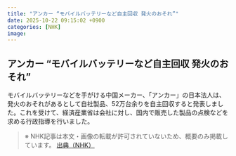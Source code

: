 ```yaml
---
title: "アンカー “モバイルバッテリーなど自主回収 発火のおそれ”"
date: 2025-10-22 09:15:02 +0900
categories: [NHK]
image: 
---
```

## アンカー “モバイルバッテリーなど自主回収 発火のおそれ”

モバイルバッテリーなどを手がける中国メーカー、「アンカー」の日本法人は、発火のおそれがあるとして自社製品、52万台余りを自主回収すると発表しました。これを受けて、経済産業省は会社に対し、国内で販売した製品の点検などを求める行政指導を行いました。

> ※ NHK記事は本文・画像の転載が許可されていないため、概要のみ掲載しています。
[出典（NHK）](http://www3.nhk.or.jp/news/html/20251022/k10014955991000.html)
